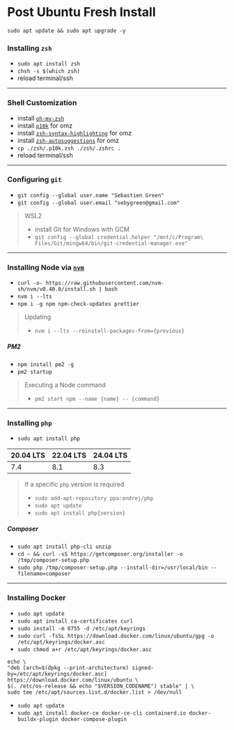 # Post Ubuntu Fresh Install

```shell
sudo apt update && sudo apt upgrade -y
```

### Installing `zsh`

- `sudo apt install zsh`
- `chsh -s $(which zsh)`
- reload terminal/ssh

---

### Shell Customization

- install [`oh-my-zsh`](https://github.com/ohmyzsh/ohmyzsh?tab=readme-ov-file#basic-installation)
- install [`p10k`](https://github.com/romkatv/powerlevel10k?tab=readme-ov-file#oh-my-zsh) for omz
- install [`zsh-syntax-highlighting`](https://github.com/zsh-users/zsh-syntax-highlighting/blob/master/INSTALL.md#oh-my-zsh)
  for omz
- install [`zsh-autosuggestions`](https://github.com/zsh-users/zsh-autosuggestions/blob/master/INSTALL.md#oh-my-zsh) for omz
- `cp ./zsh/.p10k.zsh ./zsh/.zshrc .`
- reload terminal/ssh

---

### Configuring `git`

- `git config --global user.name "Sebastien Green"`
- `git config --global user.email "sebygreen@gmail.com"`

> WSL2
>
> - install Git for Windows with GCM
> - `git config --global credential.helper "/mnt/c/Program\ Files/Git/mingw64/bin/git-credential-manager.exe"`

---

### Installing Node via [`nvm`](https://github.com/nvm-sh/nvm?tab=readme-ov-file#installing-and-updating)

- `curl -o- https://raw.githubusercontent.com/nvm-sh/nvm/v0.40.0/install.sh | bash`
- `nvm i --lts`
- `npm i -g npm npm-check-updates prettier`

> Updating
>
> - `nvm i --lts --reinstall-packages-from={previous}`

##### PM2

- `npm install pm2 -g`
- `pm2 startup`

> Executing a Node command
>
> - `pm2 start npm --name {name} -- {command}`

---

### Installing `php`

- `sudo apt install php`

| 20.04 LTS | 22.04 LTS | 24.04 LTS |
| --------- | --------- | --------- |
| 7.4       | 8.1       | 8.3       |

> If a specific `php` version is required
>
> - `sudo add-apt-repository ppa:ondrej/php`
> - `sudo apt update`
> - `sudo apt install php{version}`

##### Composer

- `sudo apt install php-cli unzip`
- `cd ~ && curl -sS https://getcomposer.org/installer -o /tmp/composer-setup.php`
- `sudo php /tmp/composer-setup.php --install-dir=/usr/local/bin --filename=composer`

---

### Installing Docker

- `sudo apt update`
- `sudo apt install ca-certificates curl`
- `sudo install -m 0755 -d /etc/apt/keyrings`
- `sudo curl -fsSL https://download.docker.com/linux/ubuntu/gpg -o /etc/apt/keyrings/docker.asc`
- `sudo chmod a+r /etc/apt/keyrings/docker.asc`

```shell
echo \
"deb [arch=$(dpkg --print-architecture) signed-by=/etc/apt/keyrings/docker.asc] https://download.docker.com/linux/ubuntu \
$(. /etc/os-release && echo "$VERSION_CODENAME") stable" | \
sudo tee /etc/apt/sources.list.d/docker.list > /dev/null
```

- `sudo apt update`
- `sudo apt install docker-ce docker-ce-cli containerd.io docker-buildx-plugin docker-compose-plugin`
